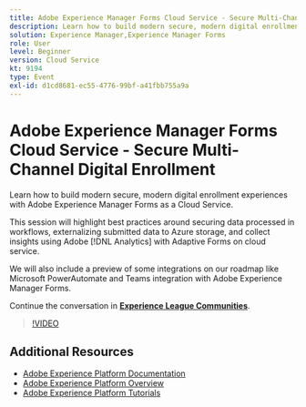```yaml
---
title: Adobe Experience Manager Forms Cloud Service - Secure Multi-Channel Digital Enrollment
description: Learn how to build modern secure, modern digital enrollment experiences with Adobe Experience Manager Forms as a Cloud Service. This session will highlight best practices around securing data processed in workflows, externalizing submitted data to Azure storage, and collect insights using Adobe [!DNL Analytics] with Adaptive Forms on cloud service.
solution: Experience Manager,Experience Manager Forms
role: User
level: Beginner
version: Cloud Service
kt: 9194
type: Event
exl-id: d1cd8681-ec55-4776-99bf-a41fbb755a9a
---
```

# Adobe Experience Manager Forms Cloud Service - Secure Multi-Channel Digital Enrollment

Learn how to build modern secure, modern digital enrollment experiences with Adobe Experience Manager Forms as a Cloud Service.

This session will highlight best practices around securing data processed in workflows, externalizing submitted data to Azure storage, and collect insights using Adobe [!DNL Analytics] with Adaptive Forms on cloud service.

We will also include a preview of some integrations on our roadmap like Microsoft PowerAutomate and Teams integration with Adobe Experience Manager Forms.

Continue the conversation in **[Experience League Communities](https://adobe.ly/3CQjKgg)**.

>[!VIDEO](https://video.tv.adobe.com/v/337887/?quality=12&learn=on&hidetitle=true)

## Additional Resources

- [Adobe Experience Platform Documentation](https://experienceleague.adobe.com/docs/experience-platform.html)
- [Adobe Experience Platform Overview](https://experienceleague.adobe.com/docs/experience-platform/landing/home.html)
- [Adobe Experience Platform Tutorials](https://experienceleague.adobe.com/docs/platform-learn/tutorials/overview.html?lang=en)
